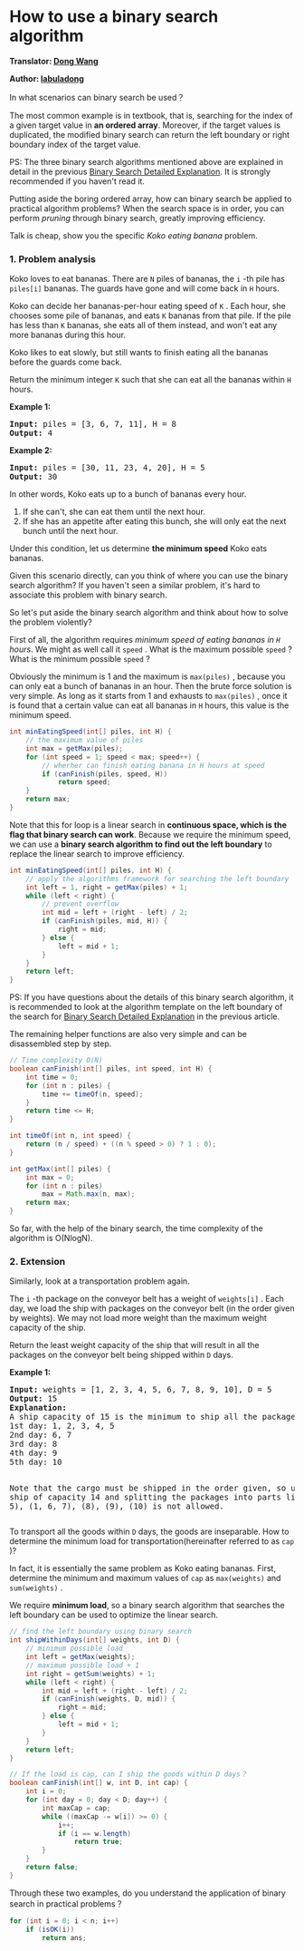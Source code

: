 # How to use a binary search algorithm

**Translator: [Dong Wang](https://github.com/Coder2Programmer)**

**Author: [labuladong](https://github.com/labuladong)**

In what scenarios can binary search be used？

The most common example is in textbook, that is, searching for the index of a given target value in **an ordered array**. Moreover, if the target values is duplicated, the modified binary search can return the left boundary or right boundary index of the target value.

PS: The three binary search algorithms mentioned above are explained in detail in the previous [Binary Search Detailed Explanation](../think_like_computer/BinarySearch.md). It is strongly recommended if you haven't read it.

Putting aside the boring ordered array, how can binary search be applied to practical algorithm problems? When the search space is in order, you can perform *pruning* through binary search, greatly improving efficiency.

Talk is cheap, show you the specific *Koko eating banana* problem.

### 1. Problem analysis

Koko loves to eat bananas. There are `N` piles of bananas, the `i` -th pile has `piles[i]` bananas.  The guards have gone and will come back in `H` hours.

Koko can decide her bananas-per-hour eating speed of `K` . Each hour, she chooses some pile of bananas, and eats `K` bananas from that pile. If the pile has less than `K` bananas, she eats all of them instead, and won't eat any more bananas during this hour.

Koko likes to eat slowly, but still wants to finish eating all the bananas before the guards come back.

Return the minimum integer `K` such that she can eat all the bananas within `H` hours.

<p><strong>Example 1:</strong></p>
<pre>
<strong>Input:</strong> piles = [3, 6, 7, 11], H = 8
<strong>Output:</strong> 4
</pre>

<p><strong>Example 2:</strong></p>
<pre>
<strong>Input:</strong> piles = [30, 11, 23, 4, 20], H = 5
<strong>Output:</strong> 30
</pre>

In other words, Koko eats up to a bunch of bananas every hour. 

1. If she can't, she can eat them until the next hour. 
2. If she has an appetite after eating this bunch, she will only eat the next bunch until the next hour.

Under this condition, let us determine **the minimum speed** Koko eats bananas.

Given this scenario directly, can you think of where you can use the binary search algorithm? If you haven't seen a similar problem, it's hard to associate this problem with binary search.

So let's put aside the binary search algorithm and think about how to solve the problem violently?

First of all, the algorithm requires *minimum speed of eating bananas in `H` hours*. We might as well call it `speed` . What is the maximum possible `speed` ? What is the minimum possible `speed` ?

Obviously the minimum is 1 and the maximum is `max(piles)` , because you can only eat a bunch of bananas in an hour. Then the brute force solution is very simple. As long as it starts from 1 and exhausts to `max(piles)` , once it is found that a certain value can eat all bananas in `H` hours, this value is the minimum speed.

``` java
int minEatingSpeed(int[] piles, int H) {
    // the maximum value of piles
    int max = getMax(piles);
    for (int speed = 1; speed < max; speed++) {
        // wherher can finish eating banana in H hours at speed
        if (canFinish(piles, speed, H))
            return speed;
    }
    return max;
}
```

Note that this for loop is a linear search in **continuous space, which is the flag that binary search can work**. Because we require the minimum speed, we can use a **binary search algorithm to find out the left boundary** to replace the linear search to improve efficiency.

``` java
int minEatingSpeed(int[] piles, int H) {
    // apply the algorithms framework for searching the left boundary
    int left = 1, right = getMax(piles) + 1;
    while (left < right) {
        // prevent overflow
        int mid = left + (right - left) / 2;
        if (canFinish(piles, mid, H)) {
            right = mid;
        } else {
            left = mid + 1;
        }
    }
    return left;
}
```

PS: If you have questions about the details of this binary search algorithm, it is recommended to look at the algorithm template on the left boundary of the search for [Binary Search Detailed Explanation](../think_like_computer/BinarySearch.md) in the previous article.

The remaining helper functions are also very simple and can be disassembled step by step.

``` java
// Time complexity O(N)
boolean canFinish(int[] piles, int speed, int H) {
    int time = 0;
    for (int n : piles) {
        time += timeOf(n, speed);
    }
    return time <= H;
}

int timeOf(int n, int speed) {
    return (n / speed) + ((n % speed > 0) ? 1 : 0);
}

int getMax(int[] piles) {
    int max = 0;
    for (int n : piles)
        max = Math.max(n, max);
    return max;
}
```

So far, with the help of the binary search, the time complexity of the algorithm is O(NlogN).

### 2. Extension

Similarly, look at a transportation problem again.

The `i` -th package on the conveyor belt has a weight of `weights[i]` .  Each day, we load the ship with packages on the conveyor belt (in the order given by weights). We may not load more weight than the maximum weight capacity of the ship.

Return the least weight capacity of the ship that will result in all the packages on the conveyor belt being shipped within `D` days.

<p><strong>Example 1:</strong></p>
<pre>
<strong>Input:</strong> weights = [1, 2, 3, 4, 5, 6, 7, 8, 9, 10], D = 5
<strong>Output:</strong> 15
<strong>Explanation:</strong> 
A ship capacity of 15 is the minimum to ship all the packages in 5 days like this:
1st day: 1, 2, 3, 4, 5
2nd day: 6, 7
3rd day: 8
4th day: 9
5th day: 10

Note that the cargo must be shipped in the order given, so using a ship of capacity 14 and splitting the packages into parts like (2, 3, 4, 5), (1, 6, 7), (8), (9), (10) is not allowed. 
</pre>

To transport all the goods within `D` days, the goods are inseparable. How to determine the minimum load for transportation(hereinafter referred to as `cap` )?

In fact, it is essentially the same problem as Koko eating bananas. First, determine the minimum and maximum values of `cap` as `max(weights)` and `sum(weights)` .

We require **minimum load**, so a binary search algorithm that searches the left boundary can be used to optimize the linear search.

``` java
// find the left boundary using binary search
int shipWithinDays(int[] weights, int D) {
    // minimum possible load
    int left = getMax(weights);
    // maximum possible load + 1
    int right = getSum(weights) + 1;
    while (left < right) {
        int mid = left + (right - left) / 2;
        if (canFinish(weights, D, mid)) {
            right = mid;
        } else {
            left = mid + 1;
        }
    }
    return left;
}

// If the load is cap, can I ship the goods within D days？
boolean canFinish(int[] w, int D, int cap) {
    int i = 0;
    for (int day = 0; day < D; day++) {
        int maxCap = cap;
        while ((maxCap -= w[i]) >= 0) {
            i++;
            if (i == w.length)
                return true;
        }
    }
    return false;
}
```

Through these two examples, do you understand the application of binary search in practical problems？

``` java
for (int i = 0; i < n; i++)
    if (isOK(i))
        return ans;
```
